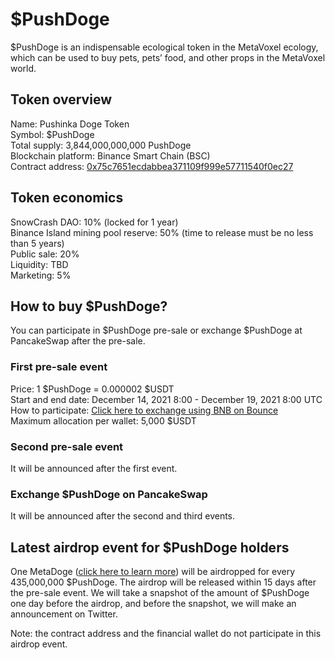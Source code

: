 # $PushDoge

$PushDoge is an indispensable ecological token in the MetaVoxel ecology, which can be used to buy pets, pets’ food, and other props in the MetaVoxel world.

## Token overview

Name: Pushinka Doge Token  
Symbol: $PushDoge  
Total supply: 3,844,000,000,000 PushDoge  
Blockchain platform: Binance Smart Chain (BSC)  
Contract address: [0x75c7651ecdabbea371109f999e57711540f0ec27](https://bscscan.com/token/0x75c7651ecdabbea371109f999e57711540f0ec27)

## Token economics
 
SnowCrash DAO: 10% (locked for 1 year)  
Binance Island mining pool reserve: 50% (time to release must be no less than 5 years)  
Public sale: 20%  
Liquidity: TBD  
Marketing: 5%

## How to buy $PushDoge?

You can participate in $PushDoge pre-sale or exchange $PushDoge at PancakeSwap after the pre-sale.

### First pre-sale event

Price: 1 $PushDoge = 0.000002 $USDT  
Start and end date: December 14, 2021 8:00 - December 19, 2021 8:00 UTC  
How to participate: [Click here to exchange using BNB on Bounce](https://app.bounce.finance/auction/fixed/274)  
Maximum allocation per wallet: 5,000 $USDT

### Second pre-sale event

It will be announced after the first event.

### Exchange $PushDoge on PancakeSwap

It will be announced after the second and third events.

## Latest airdrop event for $PushDoge holders

One MetaDoge ([click here to learn more](https://docs.snowcrash.finance/gameplay/metadoge)) will be airdropped for every 435,000,000 $PushDoge. The airdrop will be released within 15 days after the pre-sale event. We will take a snapshot of the amount of $PushDoge one day before the airdrop, and before the snapshot, we will make an announcement on Twitter.

Note: the contract address and the financial wallet do not participate in this airdrop event.